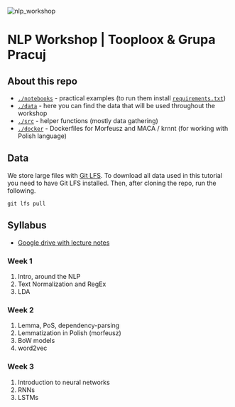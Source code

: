 ![nlp_workshop](https://scontent-waw1-1.xx.fbcdn.net/v/t1.0-9/30708383_1674919049257807_7620685005869547520_o.jpg?_nc_cat=0&oh=9ea695d57bf1d5c1ca7eff3d7a97cfa7&oe=5B6A25AF)

# NLP Workshop | Tooploox & Grupa Pracuj

## About this repo 

 - [`./notebooks`](./notebooks) - practical examples (to run them install [`requirements.txt`](requirements.txt))
 - [`./data`](./data) - here you can find the data that will be used throughout the workshop
 - [`./src`](./src) - helper functions (mostly data gathering)
 - [`./docker`](./docker) - Dockerfiles for Morfeusz and MACA / krnnt (for working with Polish language)

## Data

We store large files with [Git LFS](https://git-lfs.github.com/). To download all data used in this tutorial you need to have Git LFS installed. Then, after cloning the repo, run the following.

```
git lfs pull
```


## Syllabus

 - [Google drive with lecture notes](https://drive.google.com/drive/folders/1vrmmGcYGsU9nud5Q5z9Go4beP6WohX4V?usp=sharing)

### Week 1

1. Intro, around the NLP
2. Text Normalization and RegEx
3. LDA

### Week 2
1. Lemma, PoS, dependency-parsing
2. Lemmatization in Polish (morfeusz)
3. BoW models
4. word2vec

### Week 3
1. Introduction to neural networks
2. RNNs
3. LSTMs

